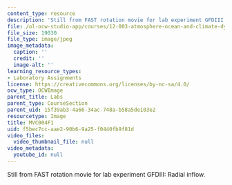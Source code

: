 ```yaml
---
content_type: resource
description: 'Still from FAST rotation movie for lab experiment GFDIII: Radial inflow.'
file: /ol-ocw-studio-app/courses/12-003-atmosphere-ocean-and-climate-dynamics-fall-2008/f5bec7ccaae290b69a25f0440fb9f81d_MVC004F1.jpg
file_size: 19030
file_type: image/jpeg
image_metadata:
  caption: ''
  credit: ''
  image-alt: ''
learning_resource_types:
- Laboratory Assignments
license: https://creativecommons.org/licenses/by-nc-sa/4.0/
ocw_type: OCWImage
parent_title: Labs
parent_type: CourseSection
parent_uid: 15f39ab3-4a66-34ac-748a-b58a5de103e2
resourcetype: Image
title: MVC004F1
uid: f5bec7cc-aae2-90b6-9a25-f0440fb9f81d
video_files:
  video_thumbnail_file: null
video_metadata:
  youtube_id: null
---
```

Still from FAST rotation movie for lab experiment GFDIII: Radial inflow.
